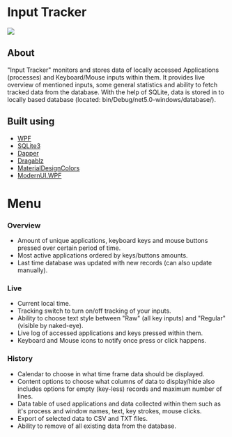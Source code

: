 # Input Tracker
![](https://imgur.com/v4JWS4W.png)

## About
"Input Tracker" monitors and stores data of locally accessed Applications (processes) and Keyboard/Mouse inputs within them. 
It provides live overview of mentioned inputs, some general statistics and ability to fetch tracked data from the database.
With the help of SQLite, data is stored in to locally based database (located: bin/Debug/net5.0-windows/database/).

## Built using
* [WPF](https://github.com/dotnet/wpf)
* [SQLite3](https://www.sqlite.org/index.html)
* [Dapper](https://dapperlib.github.io/Dapper/)
* [Dragablz](https://dragablz.net/)
* [MaterialDesignColors](http://materialdesigninxaml.net/)
* [ModernUI.WPF](https://github.com/firstfloorsoftware/mui)

# Menu
### Overview
* Amount of unique applications, keyboard keys and mouse buttons pressed over certain period of time.
* Most active applications ordered by keys/buttons amounts.
* Last time database was updated with new records (can also update manually).

### Live
* Current local time.
* Tracking switch to turn on/off tracking of your inputs.
* Ability to choose text style between "Raw" (all key inputs) and "Regular" (visible by naked-eye).
* Live log of accessed applications and keys pressed within them.
* Keyboard and Mouse icons to notify once press or click happens.

### History
* Calendar to choose in what time frame data should be displayed.
* Content options to choose what columns of data to display/hide also includes options for empty (key-less) records and maximum number of lines.
* Data table of used applications and data collected within them such as it's process and window names, text, key strokes, mouse clicks.
* Export of selected data to CSV and TXT files.
* Ability to remove of all existing data from the database.
